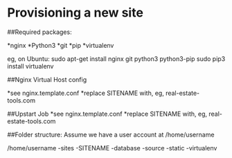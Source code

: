 Provisioning a new site
==========================

##Required packages:

*nginx
*Python3
*git
*pip
*virtualenv

eg, on Ubuntu:
    sudo apt-get install nginx git python3 python3-pip
    sudo pip3 install virtualenv

##Nginx Virtual Host config

*see nginx.template.conf
*replace SITENAME with, eg, real-estate-tools.com

##Upstart Job
*see nginx.template.conf
*replace SITENAME with, eg, real-estate-tools.com

##Folder structure:
Assume we have a user account at /home/username

/home/username
-sites
 -SITENAME
  -database
  -source
  -static
  -virtualenv
